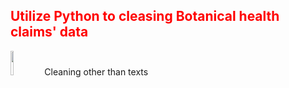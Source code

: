<h2 style='color:red'> Utilize Python to cleasing Botanical health claims' data </h2> 
<p >
<img src="https://user-images.githubusercontent.com/65596664/154809596-a7527236-4775-4832-bf69-7eba010c968a.png" width=10% height=10%> 
<span vertical-align="middle"> Cleaning other than texts </span>
</p>

